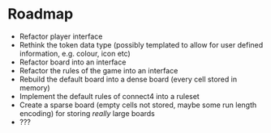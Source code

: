 # Roadmap

- Refactor player interface
- Rethink the token data type (possibly templated to allow for user defined information, e.g. colour, icon etc)
- Refactor board into an interface
- Refactor the rules of the game into an interface
- Rebuild the default board into a dense board (every cell stored in memory)
- Implement the default rules of connect4 into a ruleset
- Create a sparse board (empty cells not stored, maybe some run length encoding) for storing *really* large boards
- ???
